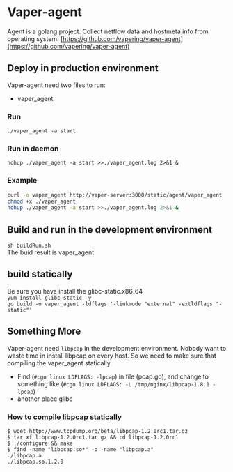 # Vaper-agent

Agent is a golang project. Collect netflow data and hostmeta info from operating system.
[https://github.com/vapering/vaper-agent](https://github.com/vapering/vaper-agent)

## Deploy in production environment

Vaper-agent need two files to run:

- vaper_agent


### Run

`./vaper_agent -a start`

### Run in daemon

`nohup ./vaper_agent -a start >>./vaper_agent.log 2>&1 &`

### Example

```bash
curl -o vaper_agent http://vaper-server:3000/static/agent/vaper_agent
chmod +x ./vaper_agent
nohup ./vaper_agent -a start >>./vaper_agent.log 2>&1 &
```

## Build and run in the development environment

`sh buildRun.sh`  
The buid result is vaper_agent

## build statically
Be sure you have install the glibc-static.x86_64  
`yum install glibc-static -y`   
`go build -o vaper_agent -ldflags '-linkmode "external" -extldflags "-static"'`



## Something More

Vaper-agent need `libpcap` in the development environment. Nobody want to waste time in install libpcap on every host. So we need to make sure that  compiling the vaper_agent statically.

- Find (`#cgo linux LDFLAGS: -lpcap`) in file (pcap.go), and change to something like (`#cgo linux LDFLAGS: -L /tmp/nginx/libpcap-1.8.1 -lpcap`)
- another place glibc

### How to compile libpcap statically
```shell
$ wget http://www.tcpdump.org/beta/libpcap-1.2.0rc1.tar.gz
$ tar xf libpcap-1.2.0rc1.tar.gz && cd libpcap-1.2.0rc1
$ ./configure && make
$ find -name "libpcap.so*" -o -name "libpcap.a"
./libpcap.a
./libpcap.so.1.2.0
```
